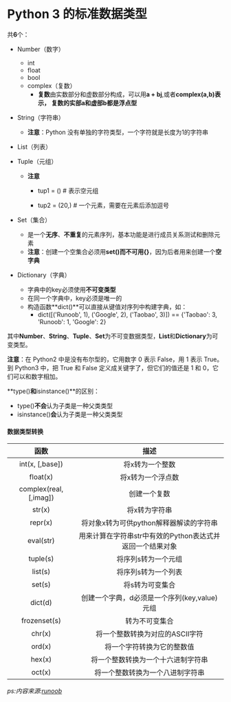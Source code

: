 # Python 3 的标准数据类型

共**6**个：

* Number（数字）

  * int
  * float
  * bool
  * complex（复数）
    * **复数**由实数部分和虚数部分构成，可以用**a + bj**,或者**complex(a,b)**表示， 复数的实部a和虚部b都是**浮点型**
* String（字符串）

  * **注意**：Python 没有单独的字符类型，一个字符就是长度为1的字符串
* List（列表）
* Tuple（元组）

  * **注意**

    * tup1 = ()    # 表示空元组

    * tup2 = (20,) # 一个元素，需要在元素后添加逗号
* Set（集合）
  * 是一个**无序**、**不重复**的元素序列，基本功能是进行成员关系测试和删除元素
  * **注意**：创建一个空集合必须用**set()**而不可用**{}**，因为后者用来创建一个**空字典**
* Dictionary（字典）
  * 字典中的key必须使用**不可变类型**
  * 在同一个字典中，key必须是唯一的
  * 构造函数**dict()**可以直接从键值对序列中构建字典，如：
    * dict([('Runoob', 1), ('Google', 2), ('Taobao', 3)]) == {'Taobao': 3, 'Runoob': 1, 'Google': 2}

其中**Number**、**String**、**Tuple**、**Set**为不可变数据类型，**List**和**Dictionary**为可变类型。

**注意**：在 Python2 中是没有布尔型的，它用数字 0 表示 False，用 1 表示 True。到 Python3 中，把 True 和 False 定义成关键字了，但它们的值还是 1 和 0，它们可以和数字相加。

**type()**和**isinstance()**的区别：

- type()**不会**认为子类是一种父类类型
- isinstance()**会**认为子类是一种父类类型

#### 数据类型转换

|         函数          |                           描述                            |
| :-------------------: | :-------------------------------------------------------: |
|    int(x, [,base])    |                      将x转为一个整数                      |
|       float(x)        |                     将x转为一个浮点数                     |
| complex(real,[,imag]) |                       创建一个复数                        |
|        str(x)         |                       将x转为字符串                       |
|        repr(x)        |          将对象x转为可供python解释器解读的字符串          |
|       eval(str)       | 用来计算在字符串str中有效的Python表达式并返回一个结果对象 |
|       tuple(s)        |                    将序列s转为一个元组                    |
|        list(s)        |                    将序列s转为一个列表                    |
|        set(s)         |                      将s转为可变集合                      |
|        dict(d)        |       创建一个字典，d必须是一个序列(key,value)元组        |
|     frozenset(s)      |                      转为不可变集合                       |
|        chr(x)         |              将一个整数转换为对应的ASCII字符              |
|        ord(x)         |                将一个字符转换为它的整数值                 |
|        hex(x)         |            将一个整数转换为一个十六进制字符串             |
|        oct(x)         |             将一个整数转换为一个八进制字符串              |

*ps:内容来源:[runoob](http://www.runoob.com/python3/python3-data-type.html)*